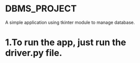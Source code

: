 # DBMS_PROJECT
A simple application using tkinter module to manage database.

# 1.To run the app, just run the driver.py file.


